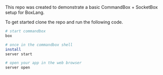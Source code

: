 This repo was created to demonstrate a basic CommandBox + SocketBox setup for BoxLang.

To get started clone the repo and run the following code.

```sh
# start commandbox
box

# once in the commandbox shell
install
server start

# open your app in the web browser
server open
```